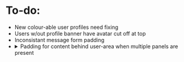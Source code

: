 # To-do:

<ul>
    <li>New colour-able user profiles need fixing</li>
    <li>Users w/out profile banner have avatar cut off at top</li>
    <li>Inconsistant message form padding</li>
    <li>
        <details>
            <summary>Padding for content behind user-area when multiple panels are present</summary>
            <img src="https://user-images.githubusercontent.com/34040324/168897687-27d044b1-a945-467f-8cd7-2138336a0b03.png" alt="2022-05-17_16-48-18" />
        </details>
    </li>
</ul>
